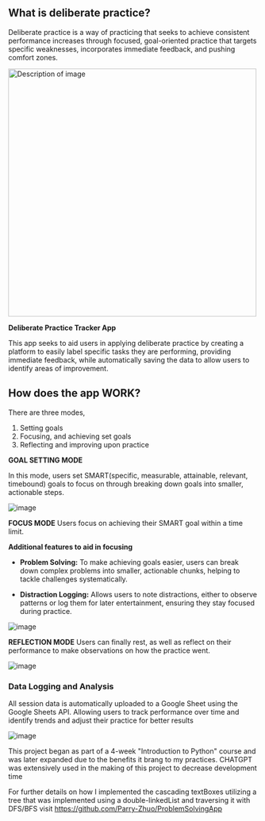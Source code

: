 ## What is deliberate practice?

Deliberate practice is a way of practicing that seeks to achieve consistent performance increases through
focused, goal-oriented practice that targets specific weaknesses, incorporates immediate feedback, and pushing comfort zones.

<img src="https://github.com/user-attachments/assets/d0338e53-48b1-493d-a38b-8ca59df22748" alt="Description of image" width="500"/>

**Deliberate Practice Tracker App**

This app seeks to aid users in applying deliberate practice by creating a platform to easily label specific tasks they are performing, providing immediate feedback, while automatically saving the data to allow
users to identify areas of improvement.

## How does the app WORK?
There are three modes, 
1. Setting goals
2. Focusing, and achieving set goals
3. Reflecting and improving upon practice 

**GOAL SETTING MODE**

In this mode, users set SMART(specific, measurable, attainable, relevant, timebound) goals to focus on through breaking down goals into smaller, actionable steps.

![image](https://github.com/user-attachments/assets/b0fbdf77-6ed8-4026-8bba-0b4e1bfb4d43)


**FOCUS MODE**
Users focus on achieving their SMART goal within a time limit.

**Additional features to aid in focusing**

  - **Problem Solving:** To make achieving goals easier, users can break down complex problems into smaller, actionable chunks, helping to tackle challenges systematically.
  
  - **Distraction Logging:** Allows users to note distractions, either to observe patterns or log them for later entertainment, ensuring they stay focused during practice.
  

![image](https://github.com/user-attachments/assets/68b9e6a3-1c75-4cb3-a309-27ada0de7a8b)

**REFLECTION MODE**
Users can finally rest, as well as reflect on their performance to make observations on how the practice went.

![image](https://github.com/user-attachments/assets/175ad7cf-2beb-4612-9dc2-9def5fd5e8ba)

### Data Logging and Analysis
All session data is automatically uploaded to a Google Sheet using the Google Sheets API. Allowing users to track performance 
over time and identify trends and adjust their practice for better results

![image](https://github.com/user-attachments/assets/4fd05cb5-8357-47de-8a18-e4678ad196ae)



This project began as part of a 4-week "Introduction to Python" course and was later expanded due to the benefits it brang to my practices. 
CHATGPT was extensively used in the making of this project to decrease development time

For further details on how I implemented the cascading textBoxes utilizing a tree that was implemented using a double-linkedList and traversing it with DFS/BFS visit
https://github.com/Parry-Zhuo/ProblemSolvingApp

